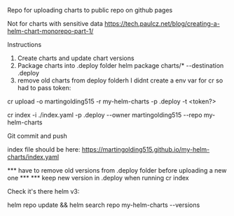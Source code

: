 Repo for uploading charts to public repo on github pages

Not for charts with sensitive data
https://tech.paulcz.net/blog/creating-a-helm-chart-monorepo-part-1/

Instructions

1. Create charts and update chart versions
2. Package charts into .deploy folder
   helm package charts/* --destination .deploy
3. remove old charts from deploy folderh
I didnt create a env var for cr so had to pass token:

cr upload -o martingolding515 -r my-helm-charts -p .deploy -t <token?>

cr index -i ./index.yaml -p .deploy --owner martingolding515 --repo my-helm-charts

Git commit and push

index file should be here:
https://martingolding515.github.io/my-helm-charts/index.yaml

*** have to remove old versions from .deploy folder before uploading a new one ***
*** keep new version in .deploy when running cr index

Check it's there helm v3:

helm repo update && helm search repo  my-helm-charts --versions
